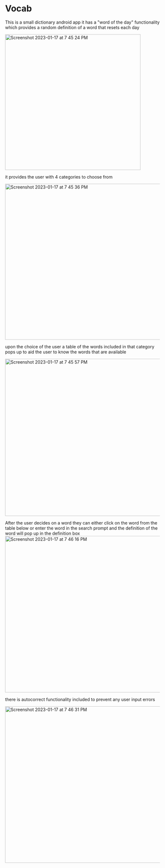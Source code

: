 # Vocab
This is a small dictionary android app
it has a "word of the day" functionality which provides a random definition of a word that resets each day

<img width="441" alt="Screenshot 2023-01-17 at 7 45 24 PM" src="https://user-images.githubusercontent.com/91975826/213053779-a195185e-4f43-4c40-be72-03387fde66e8.png">







it provides the user with 4 categories to choose from

<img width="507" alt="Screenshot 2023-01-17 at 7 45 36 PM" src="https://user-images.githubusercontent.com/91975826/213053823-1bd246f1-66f5-43ff-a538-50769011198e.png">







upon the choice of the user a table of the words included in that category pops up to aid the user to know the words that are available

<img width="511" alt="Screenshot 2023-01-17 at 7 45 57 PM" src="https://user-images.githubusercontent.com/91975826/213053864-ee197f1b-44af-43a0-87cf-0f2d5fa553ad.png">









After the user decides on a word they can either click on the word from the table below or enter the word in the search prompt and the definition of the word will pop up in the definition box
<img width="509" alt="Screenshot 2023-01-17 at 7 46 16 PM" src="https://user-images.githubusercontent.com/91975826/213053883-e337f847-675f-4df2-b41e-5d89913490a0.png">










there is autocorrect functionality included to prevent any user input errors



<img width="509" alt="Screenshot 2023-01-17 at 7 46 31 PM" src="https://user-images.githubusercontent.com/91975826/213053893-99dfd118-1377-4b32-a146-01ef3c58fa39.png">
